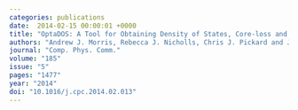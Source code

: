 ```yaml
---
categories: publications
date:  2014-02-15 00:00:01 +0000
title: "OptaDOS: A Tool for Obtaining Density of States, Core-loss and Optical Spectra from Electronic Structure Codes"
authors: "Andrew J. Morris, Rebecca J. Nicholls, Chris J. Pickard and Jonathan R. Yates"
journal: "Comp. Phys. Comm."
volume: "185"
issue: "5"
pages: "1477"
year: "2014"
doi: "10.1016/j.cpc.2014.02.013"
---
```

